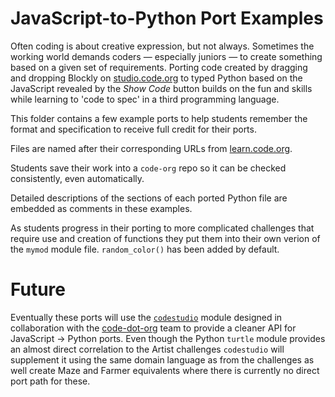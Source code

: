 JavaScript-to-Python Port Examples
==================================

Often coding is about creative expression, but not always. Sometimes the
working world demands coders &mdash; especially juniors &mdash; to create
something based on a given set of requirements.  Porting code created by
dragging and dropping Blockly on [studio.code.org](http://studio.code.org)
to typed Python based on the JavaScript revealed by the  *Show Code*
button builds on the fun and skills while learning to 'code to spec' in
a third programming language. 

This folder contains a few example ports to help students remember
the format and specification to receive full credit for their ports.

Files are named after their corresponding URLs from
[learn.code.org](http://learn.code.org).

Students save their work into a `code-org` repo so it can be checked
consistently, even automatically.

Detailed descriptions of the sections of each ported Python file are
embedded as comments in these examples.

As students progress in their porting to more complicated challenges that
require use and creation of functions they put them into their own verion
of the `mymod` module file. `random_color()` has been added by default.

Future
======

Eventually these ports will use the
[`codestudio`](http://github.com/skilstak/codestudio) module designed in
collaboration with the [code-dot-org](http://github.com/code-dot-org)
team to provide a cleaner API for JavaScript -> Python ports. Even
though the Python `turtle` module provides an almost direct correlation
to the Artist challenges `codestudio` will supplement it using the same
domain language as from the challenges as well create Maze and Farmer
equivalents where there is currently no direct port path for these.
